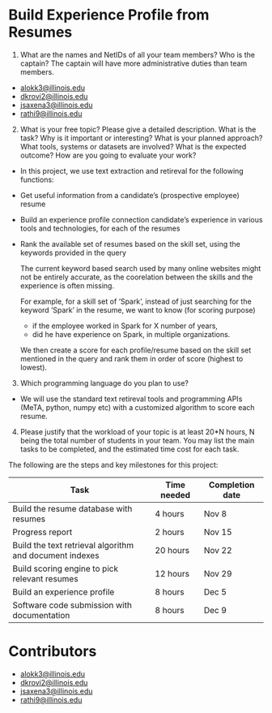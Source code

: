 # Build Experience Profile from Resumes


1.	What are the names and NetIDs of all your team members? Who is the captain? The captain will have more administrative duties than team members.
 * alokk3@illinois.edu
 * dkrovi2@illinois.edu
 * jsaxena3@illinois.edu
 * rathi9@illinois.edu

2. What is your free topic? Please give a detailed description. What is the task? Why is it important or interesting? What is your planned approach? What tools, systems or datasets are involved? What is the expected outcome? How are you going to evaluate your work?

* In this project, we use text extraction and retireval for the following functions:
* Get useful information from a candidate’s (prospective employee) resume 
* Build an experience profile connection candidate’s experience in various tools and technologies, for each of the resumes 
* Rank the available set of resumes based on the skill set, using the keywords provided in the query

    The current keyword based search used by many online websites might not be entirely accurate, as the coorelation between the skills and the experience is often missing. 

    For example, for a skill set of ‘Spark’, instead of just searching for the keyword ‘Spark’ in the resume, we want to know  (for scoring purpose) 
  - if the employee worked in Spark for X number of years, 
  - did he have experience on Spark, in multiple organizations. 

  We then create a score for each profile/resume based on the skill set mentioned in the query and rank them in order of score (highest to lowest). 


3.	Which programming language do you plan to use?

* We will use the standard text retireval tools and programming APIs (MeTA, python, numpy etc) with a customized algorithm to score each resume.

4.	Please justify that the workload of your topic is at least 20*N hours, N being the total number of students in your team. You may list the main tasks to be completed, and the estimated time cost for each task.

The following are the steps and key milestones for this project: 

Task | Time needed | Completion date
---- | ----------- |----------------
Build the resume database with resumes | 4 hours | Nov 8
Progress report | 2 hours | Nov 15
Build the text retrieval algorithm and document indexes | 20 hours | Nov 22
Build scoring engine to pick relevant resumes | 12 hours | Nov 29
Build an experience profile | 8 hours | Dec 5
Software code submission with documentation | 8 hours | Dec 9

# Contributors

 * alokk3@illinois.edu
 * dkrovi2@illinois.edu
 * jsaxena3@illinois.edu
 * rathi9@illinois.edu
